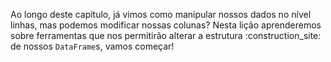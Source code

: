 Ao longo deste capítulo, já vimos como manipular nossos dados no nível linhas, mas podemos modificar nossas colunas? Nesta lição aprenderemos sobre ferramentas que nos permitirão alterar a estrutura :construction_site: de nossos `DataFrame`s, vamos começar!
